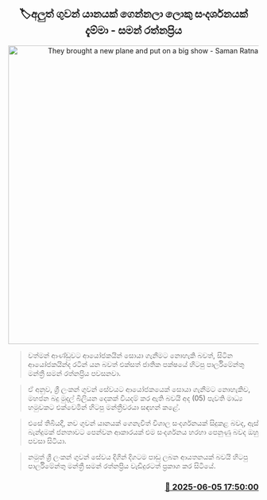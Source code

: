 <p align='center'><b><h2 align='center' title='They brought a new plane and put on a big show - Saman Ratnapriya'>🏷අලුත් ගුවන් යානයක් ගෙන්නලා ලොකු සංදර්ශනයක් දැම්මා - සමන් රත්නප්‍රිය</h2></b></p>
<p align='center'><img src='https://helakuru.sgp1.cdn.digitaloceanspaces.com/esana/images/lib/saman-rathnapriya-media-tt.jpg' width='600' alt='They brought a new plane and put on a big show - Saman Ratnapriya'></p>

> වත්මන් ආණ්ඩුවට ආයෝජකයින් සොයා ගැනීමට නොහැකි බවත්, සිටින ආයෝජකයින්ද රටින් යන බවත් එක්සත් ජාතික පක්ෂයේ හිටපු පාර්ලිමේන්තු මන්ත්‍රී සමන් රත්නප්‍රිය පවසනවා.

> ඒ අනුව, ශ්‍රී ලංකන් ගුවන් සේවයට ආයෝජකයෙක් සොයා ගැනීමට නොහැකිව, මහජන බදු මුදල් බිලියන දෙකක් වියදම් කර ඇති බවයි අද (05) පැවති මාධ්‍ය හමුවකට එක්වෙමින් හිටපු මන්ත්‍රීවරයා සඳහන් කළේ.

> එසේ තිබියදී, නව ගුවන් යානයක් ගෙනැවිත් විශාල සංදර්ශනයක් සිදුකළ බවද, ඇස් බැන්දුමක් ජනතාවට පෙන්වන ආකාරයක් එම සංදර්ශනය හරහා පෙනුණු බවද ඔහු පවසා සිටියා.

> නමුත් ශ්‍රී ලංකන් ගුවන් සේවය දිගින් දිගටම පාඩු ලබන ආයතනයක් බවයි හිටපු පාර්ලිමේන්තු මන්ත්‍රී සමන් රත්නප්‍රිය වැඩිදුරටත් ප්‍රකාශ කර සිටියේ.



<h3 align='right'><a href='https://www.helakuru.lk/esana/p/110756/'>📅 2025-06-05 17:50:00</a></h3>
